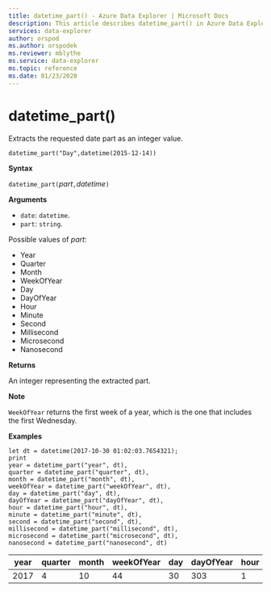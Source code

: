 ```yaml
---
title: datetime_part() - Azure Data Explorer | Microsoft Docs
description: This article describes datetime_part() in Azure Data Explorer.
services: data-explorer
author: orspod
ms.author: orspodek
ms.reviewer: mblythe
ms.service: data-explorer
ms.topic: reference
ms.date: 01/23/2020
---
```

# datetime_part()

Extracts the requested date part as an integer value.

```kusto
datetime_part("Day",datetime(2015-12-14))
```

**Syntax**

`datetime_part(`*part*`,`*datetime*`)`

**Arguments**

* `date`: `datetime`.
* `part`: `string`. 

Possible values of *part*: 
- Year
- Quarter
- Month
- WeekOfYear
- Day
- DayOfYear
- Hour
- Minute
- Second
- Millisecond
- Microsecond
- Nanosecond

**Returns**

An integer representing the extracted part.

**Note**

<!-- 
23-Jan-2020: According to Omayer Gharra, the following should be added to this doc when the new function is created (the current WeekOfYear function does not comply with the ISO standard):

`Week_Of_Year` returns the first week of a year (according to the ISO 8601 standard), which is the one that includes the first Thursday (https://en.wikipedia.org/wiki/ISO_8601#Week_dates)
-->
`WeekOfYear` returns the first week of a year, which is the one that includes the first Wednesday.

**Examples**

```kusto
let dt = datetime(2017-10-30 01:02:03.7654321); 
print 
year = datetime_part("year", dt),
quarter = datetime_part("quarter", dt),
month = datetime_part("month", dt),
weekOfYear = datetime_part("weekOfYear", dt),
day = datetime_part("day", dt),
dayOfYear = datetime_part("dayOfYear", dt),
hour = datetime_part("hour", dt),
minute = datetime_part("minute", dt),
second = datetime_part("second", dt),
millisecond = datetime_part("millisecond", dt),
microsecond = datetime_part("microsecond", dt),
nanosecond = datetime_part("nanosecond", dt)

```

|year|quarter|month|weekOfYear|day|dayOfYear|hour|minute|second|millisecond|microsecond|nanosecond|
|---|---|---|---|---|---|---|---|---|---|---|---|
|2017|4|10|44|30|303|1|2|3|765|765432|765432100|